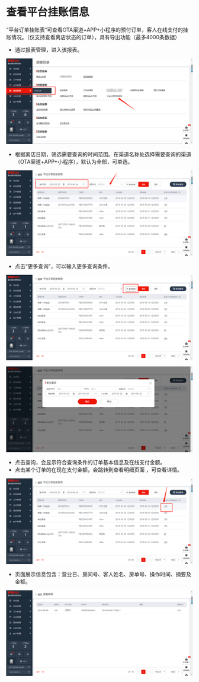 # 查看平台挂账信息

“平台订单挂账表“可查看OTA渠道+APP+小程序的预付订单，客人在线支付的挂账情况。（仅支持查看离店状态的订单），具有导出功能（最多4000条数据）

* 通过报表管理，进入该报表。

![](../../../.gitbook/assets/image%20%28487%29.png)

* 根据离店日期，筛选需要查询的时间范围。在渠道名称处选择需要查询的渠道（OTA渠道+APP+小程序），默认为全部，可单选。

![](../../../.gitbook/assets/image%20%28253%29.png)

* 点击“更多查询”，可以输入更多查询条件。

![](../../../.gitbook/assets/image%20%2868%29.png)

![](../../../.gitbook/assets/image%20%2890%29.png)

* 点击查询，会显示符合查询条件的订单基本信息及在线支付金额。 
* 点击某个订单的在现在支付金额，会跳转到查看明细页面 ，可查看详情。

![](../../../.gitbook/assets/image%20%28886%29.png)

* 页面展示信息包含：营业日、房间号、客人姓名、房单号、操作时间、摘要及金额。

![](../../../.gitbook/assets/image%20%28976%29.png)

